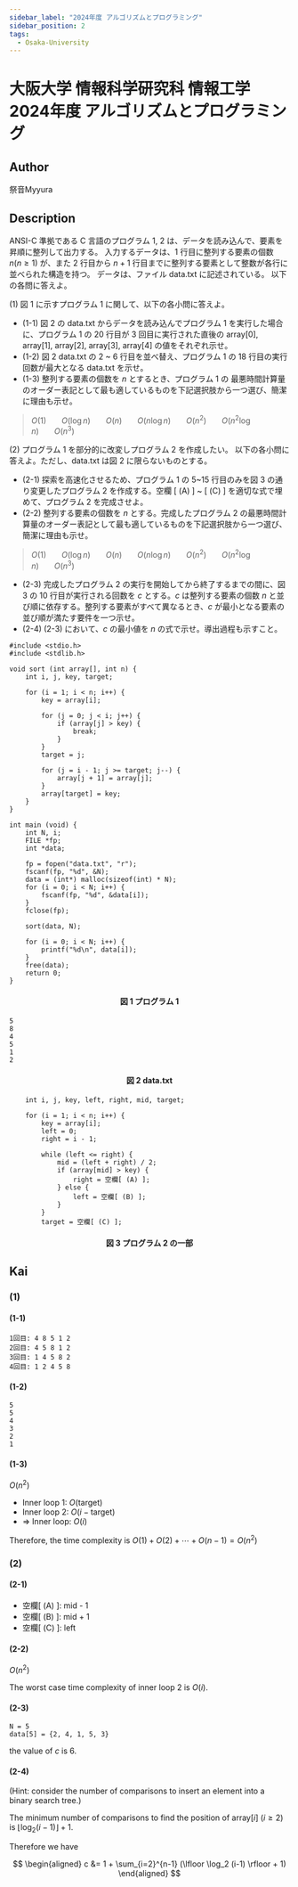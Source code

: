 ```yaml
---
sidebar_label: "2024年度 アルゴリズムとプログラミング"
sidebar_position: 2
tags:
  - Osaka-University
---
```

# 大阪大学 情報科学研究科 情報工学 2024年度 アルゴリズムとプログラミング

## **Author**
祭音Myyura

## **Description**
ANSI-C 準拠である C 言語のプログラム 1, 2 は、データを読み込んで、要素を昇順に整列して出力する。
入力するデータは、1 行目に整列する要素の個数 $n (n \ge 1)$ が、また 2 行目から $n+1$ 行目までに整列する要素として整数が各行に並べられた構造を持つ。
データは、ファイル data.txt に記述されている。
以下の各問に答えよ。

(1) 図 1 に示すプログラム 1 に関して、以下の各小問に答えよ。

- (1-1) 図 2 の data.txt からデータを読み込んでプログラム 1 を実行した場合に、プログラム 1 の 20 行目が 3 回目に実行された直後の array\[0\], array\[1\], array\[2\], array\[3\], array\[4\] の値をそれぞれ示せ。
- (1-2) 図 2 data.txt の 2 ~ 6 行目を並べ替え、プログラム 1 の 18 行目の実行回数が最大となる data.txt を示せ。
- (1-3) 整列する要素の個数を $n$ とするとき、プログラム 1 の 最悪時間計算量のオーダー表記として最も適しているものを下記選択肢から一つ選び、簡潔に理由も示せ。

> $O(1)$&nbsp;&nbsp;&nbsp;&nbsp;&nbsp;&nbsp;&nbsp;$O(\log n)$&nbsp;&nbsp;&nbsp;&nbsp;&nbsp;&nbsp;&nbsp;$O(n)$&nbsp;&nbsp;&nbsp;&nbsp;&nbsp;&nbsp;&nbsp;$O(n \log n)$&nbsp;&nbsp;&nbsp;&nbsp;&nbsp;&nbsp;&nbsp;$O(n^2)$&nbsp;&nbsp;&nbsp;&nbsp;&nbsp;&nbsp;&nbsp;$O(n^2 \log n)$&nbsp;&nbsp;&nbsp;&nbsp;&nbsp;&nbsp;&nbsp;$O(n^3)$

(2) プログラム 1 を部分的に改変しプログラム 2 を作成したい。
以下の各小問に答えよ。ただし、data.txt は図 2 に限らないものとする。

- (2-1) 探索を高速化させるため、プログラム 1 の 5~15 行目のみを図 3 の通り変更したプログラム 2 を作成する。空欄 \[ (A) \] ~ \[ (C) \] を適切な式で埋めて、プログラム 2 を完成させよ。
- (2-2) 整列する要素の個数を $n$ とする。完成したプログラム 2 の最悪時間計算量のオーダー表記として最も適しているものを下記選択肢から一つ選び、簡潔に理由も示せ。

> $O(1)$&nbsp;&nbsp;&nbsp;&nbsp;&nbsp;&nbsp;&nbsp;$O(\log n)$&nbsp;&nbsp;&nbsp;&nbsp;&nbsp;&nbsp;&nbsp;$O(n)$&nbsp;&nbsp;&nbsp;&nbsp;&nbsp;&nbsp;&nbsp;$O(n \log n)$&nbsp;&nbsp;&nbsp;&nbsp;&nbsp;&nbsp;&nbsp;$O(n^2)$&nbsp;&nbsp;&nbsp;&nbsp;&nbsp;&nbsp;&nbsp;$O(n^2 \log n)$&nbsp;&nbsp;&nbsp;&nbsp;&nbsp;&nbsp;&nbsp;$O(n^3)$

- (2-3) 完成したプログラム 2 の実行を開始してから終了するまでの間に、図 3 の 10 行目が実行される回数を $c$ とする。$c$ は整列する要素の個数 $n$ と並び順に依存する。整列する要素がすべて異なるとき、$c$ が最小となる要素の並び順が満たす要件を一つ示せ。
- (2-4) (2-3) において、$c$ の最小値を $n$ の式で示せ。導出過程も示すこと。

```text
#include <stdio.h>
#include <stdlib.h>

void sort (int array[], int n) {
    int i, j, key, target;

    for (i = 1; i < n; i++) {
        key = array[i];

        for (j = 0; j < i; j++) {
            if (array[j] > key) {
                break;
            }
        }
        target = j;

        for (j = i - 1; j >= target; j--) {
            array[j + 1] = array[j];
        }
        array[target] = key;
    }
}

int main (void) {
    int N, i;
    FILE *fp;
    int *data;

    fp = fopen("data.txt", "r");
    fscanf(fp, "%d", &N);
    data = (int*) malloc(sizeof(int) * N);
    for (i = 0; i < N; i++) {
        fscanf(fp, "%d", &data[i]);
    }
    fclose(fp);

    sort(data, N);

    for (i = 0; i < N; i++) {
        printf("%d\n", data[i]);
    }
    free(data);
    return 0;
}
```
#### <center> 図 1 プログラム 1

```text
5
8
4
5
1
2
```
#### <center> 図 2 data.txt

```text
    int i, j, key, left, right, mid, target;

    for (i = 1; i < n; i++) {
        key = array[i];
        left = 0;
        right = i - 1;

        while (left <= right) {
            mid = (left + right) / 2;
            if (array[mid] > key) {
                right = 空欄[ (A) ];
            } else {
                left = 空欄[ (B) ];
            }
        }
        target = 空欄[ (C) ];
```
#### <center> 図 3 プログラム 2 の一部

## **Kai**
### (1)
#### (1-1)
```text
1回目: 4 8 5 1 2 
2回目: 4 5 8 1 2 
3回目: 1 4 5 8 2 
4回目: 1 2 4 5 8 
```

#### (1-2)
```
5
5
4
3
2
1
```

#### (1-3)
$O(n^2)$

- Inner loop 1: $O(\text{target})$
- Inner loop 2: $O(i - \text{target})$
- $\Rightarrow$ Inner loop: $O(i)$ 

Therefore, the time complexity is $O(1) + O(2) + \cdots + O(n-1) = O(n^2)$

### (2)
#### (2-1)
- 空欄\[ (A) \]: mid - 1
- 空欄\[ (B) \]: mid + 1
- 空欄\[ (C) \]: left

#### (2-2)
$O(n^2)$

The worst case time complexity of inner loop 2 is $O(i)$.

#### (2-3)
```text
N = 5
data[5] = {2, 4, 1, 5, 3}
```

the value of $c$ is $6$.

#### (2-4)
(Hint: consider the number of comparisons to insert an element into a binary search tree.)

The minimum number of comparisons to find the position of array\[$i$\] ($i \ge 2$) is $\lfloor \log_2 (i-1) \rfloor + 1$.

Therefore we have

$$
\begin{aligned}
c &= 1 + \sum_{i=2}^{n-1} (\lfloor \log_2 (i-1) \rfloor + 1)
\end{aligned}
$$

<!-- $$
\begin{aligned}
c = 2 \cdot 1 + 4 \cdot 2 + 8 \cdot 3 + \cdots + 2^{\lfloor \log_2 n\rfloor} \cdot \lfloor \log_2 n\rfloor
\end{aligned}
$$ -->